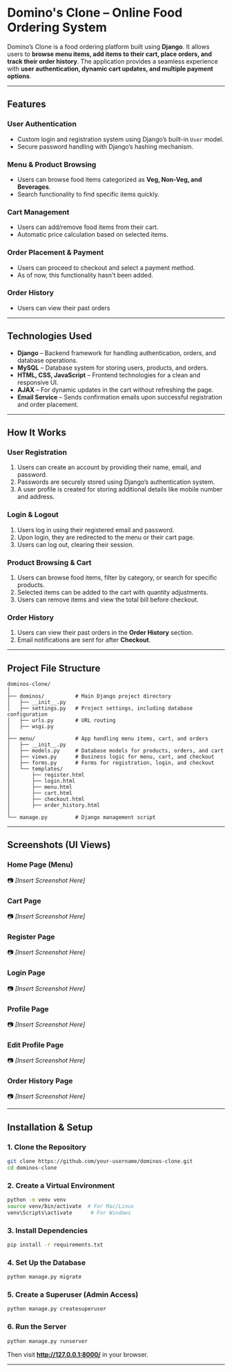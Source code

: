 # Domino's Clone – Online Food Ordering System

Domino’s Clone is a food ordering platform built using **Django**. It allows users to **browse menu items, add items to their cart, place orders, and track their order history**. The application provides a seamless experience with **user authentication, dynamic cart updates, and multiple payment options**.

---

## Features  

### User Authentication  
- Custom login and registration system using Django’s built-in `User` model.  
- Secure password handling with Django’s hashing mechanism.  

### Menu & Product Browsing  
- Users can browse food items categorized as **Veg, Non-Veg, and Beverages**.  
- Search functionality to find specific items quickly.  

### Cart Management  
- Users can add/remove food items from their cart.  
- Automatic price calculation based on selected items.  

### Order Placement & Payment  
- Users can proceed to checkout and select a payment method.  
- As of now, this functionality hasn't been added.  

### Order History  
- Users can view their past orders

---

## Technologies Used  

- **Django** – Backend framework for handling authentication, orders, and database operations.  
- **MySQL** – Database system for storing users, products, and orders.  
- **HTML, CSS, JavaScript** – Frontend technologies for a clean and responsive UI.  
- **AJAX** – For dynamic updates in the cart without refreshing the page.  
- **Email Service** – Sends confirmation emails upon successful registration and order placement.  

---

## How It Works  

### User Registration  
1. Users can create an account by providing their name, email, and password.  
2. Passwords are securely stored using Django’s authentication system.  
3. A user profile is created for storing additional details like mobile number and address.  

### Login & Logout  
1. Users log in using their registered email and password.  
2. Upon login, they are redirected to the menu or their cart page.  
3. Users can log out, clearing their session.  

### Product Browsing & Cart  
1. Users can browse food items, filter by category, or search for specific products.  
2. Selected items can be added to the cart with quantity adjustments.  
3. Users can remove items and view the total bill before checkout.  

### Order History  
1. Users can view their past orders in the **Order History** section.  
2. Email notifications are sent for after **Checkout**.  

---

## Project File Structure  

```
dominos-clone/
│
├── dominos/          # Main Django project directory
│   ├── __init__.py
│   ├── settings.py   # Project settings, including database configuration
│   ├── urls.py       # URL routing
│   ├── wsgi.py
│
├── menu/             # App handling menu items, cart, and orders
│   ├── __init__.py
│   ├── models.py     # Database models for products, orders, and cart
│   ├── views.py      # Business logic for menu, cart, and checkout
│   ├── forms.py      # Forms for registration, login, and checkout
│   └── templates/
│       ├── register.html
│       ├── login.html
│       ├── menu.html
│       ├── cart.html
│       ├── checkout.html
│       ├── order_history.html
│
└── manage.py         # Django management script
```

---

## Screenshots (UI Views)  

### Home Page (Menu)  
📷 *[Insert Screenshot Here]*  

### Cart Page  
📷 *[Insert Screenshot Here]*  

### Register Page  
📷 *[Insert Screenshot Here]*  

### Login Page  
📷 *[Insert Screenshot Here]*  

### Profile Page  
📷 *[Insert Screenshot Here]*  

### Edit Profile Page  
📷 *[Insert Screenshot Here]*  

### Order History Page  
📷 *[Insert Screenshot Here]*  

---

## Installation & Setup  

### 1. Clone the Repository  
```bash
git clone https://github.com/your-username/dominos-clone.git
cd dominos-clone
```

### 2. Create a Virtual Environment  
```bash
python -m venv venv
source venv/bin/activate  # For Mac/Linux
venv\Scripts\activate      # For Windows
```

### 3. Install Dependencies  
```bash
pip install -r requirements.txt
```

### 4. Set Up the Database  
```bash
python manage.py migrate
```

### 5. Create a Superuser (Admin Access)  
```bash
python manage.py createsuperuser
```

### 6. Run the Server  
```bash
python manage.py runserver
```
Then visit **http://127.0.0.1:8000/** in your browser.  

---
